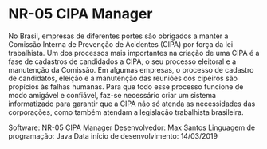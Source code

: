 # NR-05 CIPA Manager
No Brasil, empresas de diferentes portes são obrigados a manter a Comissão Interna de Prevenção de Acidentes (CIPA) por força da lei trabalhista. Um dos processos mais importantes na criação de uma CIPA é a fase de cadastros de candidados a CIPA, o seu processo eleitoral e a manutenção da Comissão. Em algumas empresas, o processo de cadastro de candidatos, eleição e a manutenção das reuniões dos cipeiros são propícios às falhas humanas. Para que todo esse processo funcione de modo amigável e confiável, faz-se necessário criar um sistema informatizado para garantir que a CIPA não só atenda as necessidades das corporações, como também atendam a legislação trabalhista brasileira.     

Software: NR-05 CIPA Manager
Desenvolvedor: Max Santos
Linguagem de programação: Java
Data início de desenvolvimento: 14/03/2019
